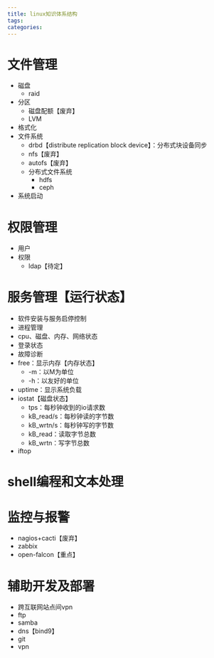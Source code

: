 ```yaml
---
title: linux知识体系结构
tags:
categories:
---
```

# 文件管理
* 磁盘
    - raid
* 分区
    - 磁盘配额【废弃】
    - LVM
* 格式化
* 文件系统
    - drbd【distribute replication block device】：分布式块设备同步
    - nfs【废弃】
    - autofs【废弃】
    - 分布式文件系统
        + hdfs
        + ceph
* 系统启动

# 权限管理
* 用户
* 权限
    - ldap【待定】

# 服务管理【运行状态】
* 软件安装与服务启停控制
* 进程管理
* cpu、磁盘、内存、网络状态
* 登录状态
* 故障诊断
* free：显示内存【内存状态】
    - -m：以M为单位
    - -h：以友好的单位
* uptime：显示系统负载
* iostat【磁盘状态】
    - tps：每秒钟收到的io请求数
    - kB_read/s：每秒钟读的字节数
    - kB_wrtn/s：每秒钟写的字节数
    - kB_read：读取字节总数
    - kB_wrtn：写字节总数
* iftop

# shell编程和文本处理

# 监控与报警
* nagios+cacti【废弃】
* zabbix
* open-falcon【重点】

# 辅助开发及部署
* 跨互联网站点间vpn
* ftp
* samba
* dns【bind9】
* git
* vpn

